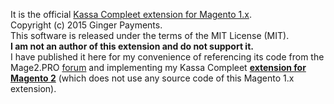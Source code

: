 It is the official [Kassa Compleet extension for Magento 1.x](https://mage2.pro/t/3247).   
Copyright (c) 2015 Ginger Payments.   
This software is released under the terms of the MIT License (MIT).  
**I am not an author of this extension and do not support it.**  
I have published it here for my convenience of referencing its code from the Mage2.PRO [forum](https://mage2.pro/c/extensions/kassa-compleet) and implementing my Kassa Compleet **[extension for Magento 2](https://mage2.pro/c/extensions/kassa-compleet)** (which does not use any source code of this Magento 1.x extension). 